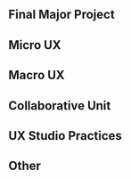 ## Final Major Project
## Micro UX
## Macro UX
## Collaborative Unit
## UX Studio Practices
## Other
